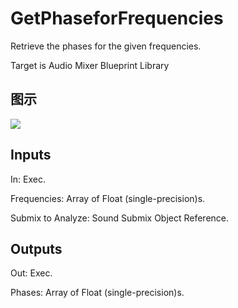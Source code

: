 # GetPhaseforFrequencies

Retrieve the phases for the given frequencies.

Target is Audio Mixer Blueprint Library

## 图示

![]($-20221218-18022252.png)

## Inputs

In: Exec.

Frequencies: Array of Float (single-precision)s.

Submix to Analyze: Sound Submix Object Reference.  

## Outputs

Out: Exec.

Phases: Array of Float (single-precision)s.

